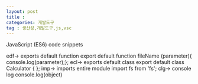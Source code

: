 ```yaml
---
layout: post
title : 
categories: 개발도구
tag : 생산성,개발도구,js,vsc
---
```


JavaScript (ES6) code snippets

edf→	exports default function export default function fileName (parameter){ console.log(parameter);};
ecl→	exports default class export default class Calculator { };
imp→	imports entire module import fs from 'fs';
clg→	console log console.log(object)